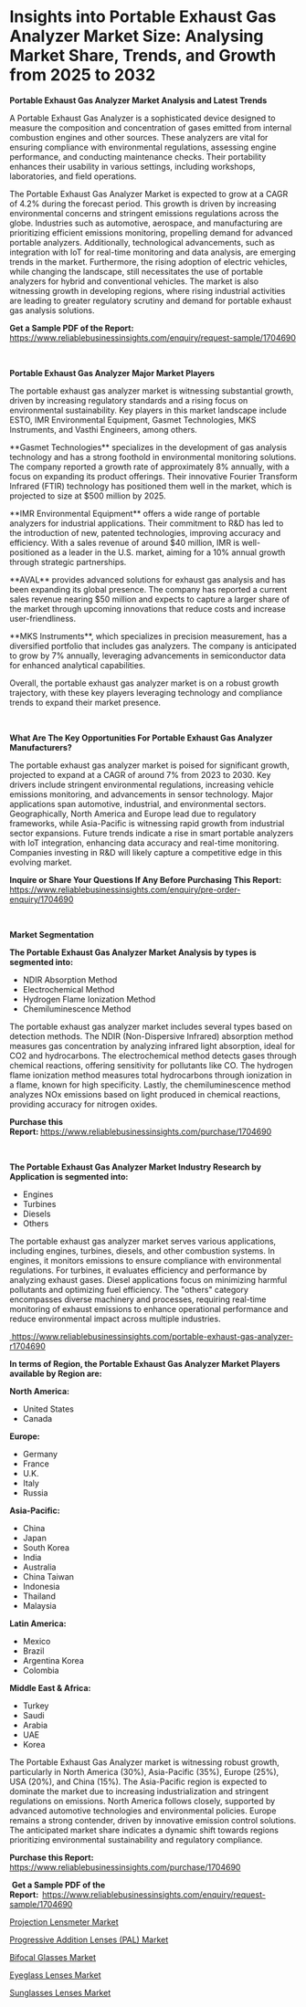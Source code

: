 <p><h1>Insights into Portable Exhaust Gas Analyzer Market Size: Analysing Market Share, Trends, and Growth from 2025 to 2032</h1></p><p><strong>Portable Exhaust Gas Analyzer Market Analysis and Latest Trends</strong></p>
<p><p>A Portable Exhaust Gas Analyzer is a sophisticated device designed to measure the composition and concentration of gases emitted from internal combustion engines and other sources. These analyzers are vital for ensuring compliance with environmental regulations, assessing engine performance, and conducting maintenance checks. Their portability enhances their usability in various settings, including workshops, laboratories, and field operations.</p><p>The Portable Exhaust Gas Analyzer Market is expected to grow at a CAGR of 4.2% during the forecast period. This growth is driven by increasing environmental concerns and stringent emissions regulations across the globe. Industries such as automotive, aerospace, and manufacturing are prioritizing efficient emissions monitoring, propelling demand for advanced portable analyzers. Additionally, technological advancements, such as integration with IoT for real-time monitoring and data analysis, are emerging trends in the market. Furthermore, the rising adoption of electric vehicles, while changing the landscape, still necessitates the use of portable analyzers for hybrid and conventional vehicles. The market is also witnessing growth in developing regions, where rising industrial activities are leading to greater regulatory scrutiny and demand for portable exhaust gas analysis solutions.</p></p>
<p><strong>Get a Sample PDF of the Report:&nbsp;</strong> <a href="https://www.reliablebusinessinsights.com/enquiry/request-sample/1704690?utm_campaign=1117&utm_medium=2&utm_source=Github&utm_content=ia&utm_term=27032025&utm_id=portable-exhaust-gas-analyzer">https://www.reliablebusinessinsights.com/enquiry/request-sample/1704690</a></p>
<p>&nbsp;</p>
<p><strong>Portable Exhaust Gas Analyzer Major Market Players</strong></p>
<p><p>The portable exhaust gas analyzer market is witnessing substantial growth, driven by increasing regulatory standards and a rising focus on environmental sustainability. Key players in this market landscape include ESTO, IMR Environmental Equipment, Gasmet Technologies, MKS Instruments, and Vasthi Engineers, among others.</p><p>**Gasmet Technologies** specializes in the development of gas analysis technology and has a strong foothold in environmental monitoring solutions. The company reported a growth rate of approximately 8% annually, with a focus on expanding its product offerings. Their innovative Fourier Transform Infrared (FTIR) technology has positioned them well in the market, which is projected to size at $500 million by 2025.</p><p>**IMR Environmental Equipment** offers a wide range of portable analyzers for industrial applications. Their commitment to R&D has led to the introduction of new, patented technologies, improving accuracy and efficiency. With a sales revenue of around $40 million, IMR is well-positioned as a leader in the U.S. market, aiming for a 10% annual growth through strategic partnerships.</p><p>**AVAL** provides advanced solutions for exhaust gas analysis and has been expanding its global presence. The company has reported a current sales revenue nearing $50 million and expects to capture a larger share of the market through upcoming innovations that reduce costs and increase user-friendliness.</p><p>**MKS Instruments**, which specializes in precision measurement, has a diversified portfolio that includes gas analyzers. The company is anticipated to grow by 7% annually, leveraging advancements in semiconductor data for enhanced analytical capabilities.</p><p>Overall, the portable exhaust gas analyzer market is on a robust growth trajectory, with these key players leveraging technology and compliance trends to expand their market presence.</p></p>
<p>&nbsp;</p>
<p><strong>What Are The Key Opportunities For Portable Exhaust Gas Analyzer Manufacturers?</strong></p>
<p><p>The portable exhaust gas analyzer market is poised for significant growth, projected to expand at a CAGR of around 7% from 2023 to 2030. Key drivers include stringent environmental regulations, increasing vehicle emissions monitoring, and advancements in sensor technology. Major applications span automotive, industrial, and environmental sectors. Geographically, North America and Europe lead due to regulatory frameworks, while Asia-Pacific is witnessing rapid growth from industrial sector expansions. Future trends indicate a rise in smart portable analyzers with IoT integration, enhancing data accuracy and real-time monitoring. Companies investing in R&D will likely capture a competitive edge in this evolving market.</p></p>
<p><strong>Inquire or Share Your Questions If Any Before Purchasing This Report:</strong> <a href="https://www.reliablebusinessinsights.com/enquiry/pre-order-enquiry/1704690?utm_campaign=1117&utm_medium=2&utm_source=Github&utm_content=ia&utm_term=27032025&utm_id=portable-exhaust-gas-analyzer">https://www.reliablebusinessinsights.com/enquiry/pre-order-enquiry/1704690</a></p>
<p>&nbsp;</p>
<p><strong>Market Segmentation</strong></p>
<p><strong>The Portable Exhaust Gas Analyzer Market Analysis by types is segmented into:</strong></p>
<p><ul><li>NDIR Absorption Method</li><li>Electrochemical Method</li><li>Hydrogen Flame Ionization Method</li><li>Chemiluminescence Method</li></ul></p>
<p><p>The portable exhaust gas analyzer market includes several types based on detection methods. The NDIR (Non-Dispersive Infrared) absorption method measures gas concentration by analyzing infrared light absorption, ideal for CO2 and hydrocarbons. The electrochemical method detects gases through chemical reactions, offering sensitivity for pollutants like CO. The hydrogen flame ionization method measures total hydrocarbons through ionization in a flame, known for high specificity. Lastly, the chemiluminescence method analyzes NOx emissions based on light produced in chemical reactions, providing accuracy for nitrogen oxides.</p></p>
<p><strong>Purchase this Report:&nbsp;</strong><a href="https://www.reliablebusinessinsights.com/purchase/1704690?utm_campaign=1117&utm_medium=2&utm_source=Github&utm_content=ia&utm_term=27032025&utm_id=portable-exhaust-gas-analyzer">https://www.reliablebusinessinsights.com/purchase/1704690</a></p>
<p>&nbsp;</p>
<p><strong>The Portable Exhaust Gas Analyzer Market Industry Research by Application is segmented into:</strong></p>
<p><ul><li>Engines</li><li>Turbines</li><li>Diesels</li><li>Others</li></ul></p>
<p><p>The portable exhaust gas analyzer market serves various applications, including engines, turbines, diesels, and other combustion systems. In engines, it monitors emissions to ensure compliance with environmental regulations. For turbines, it evaluates efficiency and performance by analyzing exhaust gases. Diesel applications focus on minimizing harmful pollutants and optimizing fuel efficiency. The "others" category encompasses diverse machinery and processes, requiring real-time monitoring of exhaust emissions to enhance operational performance and reduce environmental impact across multiple industries.</p></p>
<p><a href="https://www.reliablebusinessinsights.com/portable-exhaust-gas-analyzer-r1704690?utm_campaign=1117&utm_medium=2&utm_source=Github&utm_content=ia&utm_term=27032025&utm_id=portable-exhaust-gas-analyzer">&nbsp;https://www.reliablebusinessinsights.com/portable-exhaust-gas-analyzer-r1704690</a></p>
<p><strong>In terms of Region, the Portable Exhaust Gas Analyzer Market Players available by Region are:</strong></p>
<p>
    <p> <strong> North America: </strong>
        <ul>
            <li>United States</li>
            <li>Canada</li>
        </ul>
        </p> 
    <p> <strong> Europe: </strong>
        <ul>
            <li>Germany</li>
            <li>France</li>
            <li>U.K.</li>
            <li>Italy</li>
            <li>Russia</li>
        </ul>
        </p> 
    <p> <strong> Asia-Pacific: </strong>
        <ul>
            <li>China</li>
            <li>Japan</li>
            <li>South Korea</li>
            <li>India</li>
            <li>Australia</li>
            <li>China Taiwan</li>
            <li>Indonesia</li>
            <li>Thailand</li>
            <li>Malaysia</li>
        </ul>
        </p> 
    <p> <strong> Latin America: </strong>
        <ul>
            <li>Mexico</li>
            <li>Brazil</li>
            <li>Argentina Korea</li>
            <li>Colombia</li>
        </ul>
        </p> 
    <p> <strong> Middle East & Africa: </strong>
        <ul>
            <li>Turkey</li>
            <li>Saudi</li>
            <li>Arabia</li>
            <li>UAE</li>
            <li>Korea</li>
        </ul>
    </p>
    </p>
<p><p>The Portable Exhaust Gas Analyzer market is witnessing robust growth, particularly in North America (30%), Asia-Pacific (35%), Europe (25%), USA (20%), and China (15%). The Asia-Pacific region is expected to dominate the market due to increasing industrialization and stringent regulations on emissions. North America follows closely, supported by advanced automotive technologies and environmental policies. Europe remains a strong contender, driven by innovative emission control solutions. The anticipated market share indicates a dynamic shift towards regions prioritizing environmental sustainability and regulatory compliance.</p></p>
<p><strong>Purchase this Report: </strong><a href="https://www.reliablebusinessinsights.com/purchase/1704690?utm_campaign=1117&utm_medium=2&utm_source=Github&utm_content=ia&utm_term=27032025&utm_id=portable-exhaust-gas-analyzer">https://www.reliablebusinessinsights.com/purchase/1704690</a></p>
<p>&nbsp;<strong>Get a Sample PDF of the Report:&nbsp;&nbsp;</strong><a href="https://www.reliablebusinessinsights.com/enquiry/request-sample/1704690?utm_campaign=1117&utm_medium=2&utm_source=Github&utm_content=ia&utm_term=27032025&utm_id=portable-exhaust-gas-analyzer">https://www.reliablebusinessinsights.com/enquiry/request-sample/1704690</a></p>
<p><strong></strong></p>
<p><p><a href="https://github.com/vassihucz/Market-Research-Report-List-1/blob/main/projection-lensmeter-market.md?utm_campaign=1117&utm_medium=2&utm_source=Github&utm_content=ia&utm_term=27032025&utm_id=portable-exhaust-gas-analyzer">Projection Lensmeter Market</a></p><p><a href="https://github.com/shewlisapsai/Market-Research-Report-List-1/blob/main/progressive-addition-lenses-pal-market.md?utm_campaign=1117&utm_medium=2&utm_source=Github&utm_content=ia&utm_term=27032025&utm_id=portable-exhaust-gas-analyzer">Progressive Addition Lenses (PAL) Market</a></p><p><a href="https://github.com/hunanuzmez/Market-Research-Report-List-1/blob/main/bifocal-glasses-market.md?utm_campaign=1117&utm_medium=2&utm_source=Github&utm_content=ia&utm_term=27032025&utm_id=portable-exhaust-gas-analyzer">Bifocal Glasses Market</a></p><p><a href="https://github.com/denbelnmer50/Market-Research-Report-List-1/blob/main/eyeglass-lenses-market.md?utm_campaign=1117&utm_medium=2&utm_source=Github&utm_content=ia&utm_term=27032025&utm_id=portable-exhaust-gas-analyzer">Eyeglass Lenses Market</a></p><p><a href="https://github.com/krulicfidura/Market-Research-Report-List-1/blob/main/sunglasses-lenses-market.md?utm_campaign=1117&utm_medium=2&utm_source=Github&utm_content=ia&utm_term=27032025&utm_id=portable-exhaust-gas-analyzer">Sunglasses Lenses Market</a></p></p>